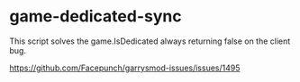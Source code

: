 # game-dedicated-sync
This script solves the game.IsDedicated always returning false on the client bug.

https://github.com/Facepunch/garrysmod-issues/issues/1495